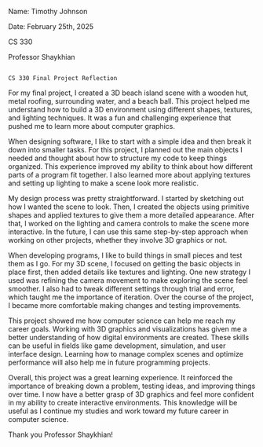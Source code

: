 Name: Timothy Johnson

Date: February 25th, 2025

CS 330

Professor Shaykhian

                                                                                          CS 330 Final Project Reflection

For my final project, I created a 3D beach island scene with a wooden hut, metal roofing, surrounding water, and a beach ball. This project helped me understand how to build a 3D environment using different shapes, textures, and lighting techniques. It was a fun and challenging experience that pushed me to learn more about computer graphics.

When designing software, I like to start with a simple idea and then break it down into smaller tasks. For this project, I planned out the main objects I needed and thought about how to structure my code to keep things organized. This experience improved my ability to think about how different parts of a program fit together. I also learned more about applying textures and setting up lighting to make a scene look more realistic.

My design process was pretty straightforward. I started by sketching out how I wanted the scene to look. Then, I created the objects using primitive shapes and applied textures to give them a more detailed appearance. After that, I worked on the lighting and camera controls to make the scene more interactive. In the future, I can use this same step-by-step approach when working on other projects, whether they involve 3D graphics or not.

When developing programs, I like to build things in small pieces and test them as I go. For my 3D scene, I focused on getting the basic objects in place first, then added details like textures and lighting. One new strategy I used was refining the camera movement to make exploring the scene feel smoother. I also had to tweak different settings through trial and error, which taught me the importance of iteration. Over the course of the project, I became more comfortable making changes and testing improvements.

This project showed me how computer science can help me reach my career goals. Working with 3D graphics and visualizations has given me a better understanding of how digital environments are created. These skills can be useful in fields like game development, simulation, and user interface design. Learning how to manage complex scenes and optimize performance will also help me in future programming projects.

Overall, this project was a great learning experience. It reinforced the importance of breaking down a problem, testing ideas, and improving things over time. I now have a better grasp of 3D graphics and feel more confident in my ability to create interactive environments. This knowledge will be useful as I continue my studies and work toward my future career in computer science.

Thank you Professor Shaykhian!
